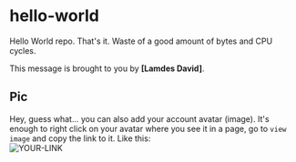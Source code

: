 # hello-world

Hello World repo. That's it. Waste of a good amount of bytes and CPU cycles.

This message is brought to you by **[Lamdes David]**.

## Pic

Hey, guess what... you can also add your account avatar (image). It's enough to right click on your avatar where you see it in a page, go to `view image` and copy the link to it.
Like this:  
![YOUR-LINK](https://avatars2.githubusercontent.com/u/7242607?s=60&v=4)
